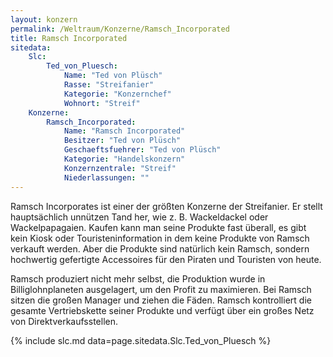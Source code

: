 ```yaml
---
layout: konzern
permalink: /Weltraum/Konzerne/Ramsch_Incorporated
title: Ramsch Incorporated
sitedata:
    Slc:
        Ted_von_Pluesch:
            Name: "Ted von Plüsch"
            Rasse: "Streifanier"
            Kategorie: "Konzernchef"
            Wohnort: "Streif"
    Konzerne:
        Ramsch_Incorporated:
            Name: "Ramsch Incorporated"
            Besitzer: "Ted von Plüsch"
            Geschaeftsfuehrer: "Ted von Plüsch"
            Kategorie: "Handelskonzern"
            Konzernzentrale: "Streif"
            Niederlassungen: ""
---
```


Ramsch Incorporates ist einer der größten Konzerne der Streifanier. Er stellt hauptsächlich unnützen Tand her, wie z. B. Wackeldackel oder Wackelpapagaien. Kaufen kann man seine Produkte fast überall, es gibt kein Kiosk oder Touristeninformation in dem keine Produkte von Ramsch verkauft werden. Aber die Produkte sind natürlich kein Ramsch, sondern hochwertig gefertigte Accessoires für den Piraten und Touristen von heute.

Ramsch produziert nicht mehr selbst, die Produktion wurde in Billiglohnplaneten ausgelagert, um den Profit zu maximieren. Bei Ramsch sitzen die großen Manager und ziehen die Fäden. Ramsch kontrolliert die gesamte Vertriebskette seiner Produkte und verfügt über ein großes Netz von Direktverkaufsstellen.

{% include slc.md data=page.sitedata.Slc.Ted_von_Pluesch %}
